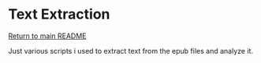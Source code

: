 # Text Extraction

[Return to main README](../readme.md)

Just various scripts i used to extract text from the epub files and analyze it.

